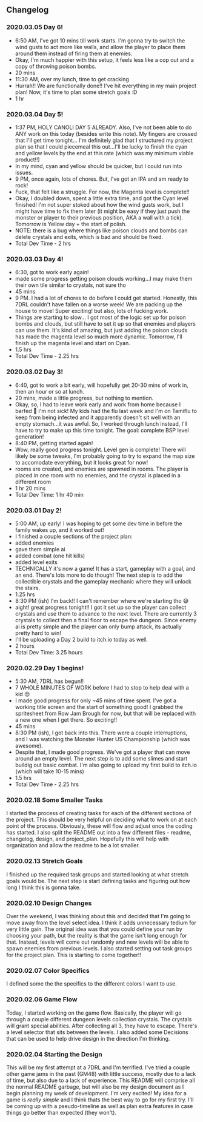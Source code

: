 ## Changelog
### 2020.03.05 Day 6!
* 6:50 AM, I've got 10 mins till work starts. I'm gonna try to switch the wind gusts to act more like walls, and allow the player to place them around them instead of firing them at enemies.
* Okay, I'm much happier with this setup, it feels less like a cop out and a copy of throwing poison bombs.
* 20 mins
* 11:30 AM, over my lunch, time to get cracking
* Hurrah!! We are functionally done!! I've hit everything in my main project plan! Now, it's time to plan some stretch goals :D
* 1 hr
### 2020.03.04 Day 5!
* 1:37 PM, HOLY CANOLI DAY 5 ALREADY. Also, I've not been able to do ANY work on this today (besides write this note). My fingers are crossed that I'll get time tonight... I'm definitely glad that I structured my project plan so that I could piecemeal this out...I'll be lucky to finish the cyan and yellow levels by the end at this rate (which was my minimum viable product!!)
* In my mind, cyan and yellow should be quicker, but I could run into issues.
* 9 PM, once again, lots of chores. But, I've got an IPA and am ready to rock!
* Fuck, that felt like a struggle. For now, the Magenta level is complete!!
* Okay, I doubled down, spent a little extra time, and got the Cyan level finished! I'm not super stoked about how the wind gusts work, but I might have time to fix them later (it might be easy if they just push the monster or player to their previous position, AKA a wall with a tick). Tomorrow is Yellow day + the start of polish.
* NOTE: there is a bug where things like poison clouds and bombs can delete crystals and exits, which is bad and should be fixed.
* Total Dev Time - 2 hrs
### 2020.03.03 Day 4!
* 6:30, got to work early again!
* made some progress getting poison clouds working...I may make them their own tile similar to crystals, not sure tho
* 45 mins
* 9 PM. I had a lot of chores to do before I could get started. Honestly, this 7DRL couldn't have fallen on a worse week! We are packing up the house to move! Super exciting! but also, lots of fucking work.
* Things are starting to slow... I got most of the logic set up for poison bombs and clouds, but still have to set it up so that enemies and players can use them. It's kind of amazing, but just adding the poison clouds has made the magenta level so much more dynamic. Tomorrow, I'll finish up the magenta level and start on Cyan.
* 1.5 hrs
* Total Dev Time - 2.25 hrs
### 2020.03.02 Day 3!
* 6:40, got to work a bit early, will hopefully get 20-30 mins of work in, then an hour or so at lunch.
* 20 mins, made a little progress, but nothing to mention.
* Okay, so, I had to leave work early and work from home because I barfed 🤮 I'm not sick! My kids had the flu last week and I'm on Tamiflu to keep from being infected and it apparently doesn't sit well with an empty stomach...it was awful. So, I worked through lunch instead, I'll have to try to make up this time tonight. The goal: complete BSP level generation!
* 8:40 PM, getting started again!
* Wow, really good progress tonight. Level gen is complete! There will likely be some tweaks, I'm probably going to try to expand the map size to accomodate everything, but it looks great for now!
* rooms are created, and enemies are spawned in rooms. The player is placed in one room with no enemies, and the crystal is placed in a different room
* 1 hr 20 mins
* Total Dev Time: 1 hr 40 min
### 2020.03.01 Day 2!
* 5:00 AM, up early! I was hoping to get some dev time in before the family wakes up, and it worked out!
* I finished a couple sections of the project plan:
* added enemies
* gave them simple ai
* added combat (one hit kills)
* added level exits
* TECHNICALLY it's now a game! It has a start, gameplay with a goal, and an end. There's lots more to do though! The next step is to add the collectible crystals and the gameplay mechanic where they will unlock the stairs.
* 1.25 hrs
* 8:30 PM (ish) I'm back!! I can't remember where we're starting tho 😅
* aight! great progress tonight!! I got it set up so the player can collect crystals and use them to advance to the next level. There are currently 3 crystals to collect then a final floor to escape the dungeon. Since enemy ai is pretty simple and the player can only bump attack, its actually pretty hard to win!
* I'll be uploading a Day 2 build to itch.io today as well.
* 2 hours
* Total Dev Time: 3.25 hours
### 2020.02.29 Day 1 begins!
* 5:30 AM, 7DRL has begun!!
* 7 WHOLE MINUTES OF WORK before I had to stop to help deal with a kid 😑
* I made good progress for only ~45 mins of time spent. I've got a working title screen and the start of something good! I grabbed the spritesheet from Row Jam Brough for now, but that will be replaced with a new one when I get there. So exciting!!
* 45 mins
* 8:30 PM (ish), I got back into this. There were a couple interruptions, and I was watching the Monster Hunter US Championship (which was awesome).
* Despite that, I made good progress. We've got a player that can move around an empty level. The next step is to add some slimes and start buildig out basic combat. I'm also going to upload my first build to itch.io (which will take 10-15 mins)
* 1.5 hrs
* Total Dev Time - 2.25 hrs
### 2020.02.18 Some Smaller Tasks
I started the process of creating tasks for each of the different sections of the project. This should be very helpful on deciding what to work on at each point of the process. Obviously, these will flow and adjust once the coding has started. I also split the README out into a few different files - readme, changelog, design, and project_plan. Hopefully this will help with organization and allow the readme to be a lot smaller.
### 2020.02.13 Stretch Goals
I finished up the required task groups and started looking at what stretch goals would be. The next step is start defining tasks and figuring out how long I think this is gonna take. 
### 2020.02.10 Design Changes
Over the weekend, I was thinking about this and decided that I'm going to move away from the level select idea. I think it adds unnecessary tedium for very little gain. The original idea was that you could define your run by choosing your path, but the reality is that the game isn't long enough for that. Instead, levels will come out randomly and new levels will be able to spawn enemies from previous levels. I also started setting out task groups for the project plan. This is starting to come together!!
### 2020.02.07 Color Specifics
I defined some the the specifics to the different colors I want to use.
### 2020.02.06 Game Flow
Today, I started working on the game flow. Basically, the player will go through a couple different dungeon levels collection crystals. The crystals will grant special abilities. After collecting all 3, they have to escape. There's a level selector that sits between the levels. I also added some Decisions that can be used to help drive design in the direction I'm thinking.
### 2020.02.04 Starting the Design
This will be my first attempt at a 7DRL and I'm terrified. I've tried a couple other game jams in the past (GM48) with little success, mostly due to a lack of time, but also due to a lack of experience. This README will comprise all the normal README garbage, but will also be my design document as I begin planning my week of development. I'm very excited! My idea for a game is _really simple_ and I think thats the best way to go for my first try. I'll be coming up with a pseudo-timeline as well as plan extra features in case things go better than expected (they won't).